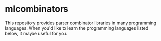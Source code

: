 # mlcombinators

This repository provides parser combinator libraries in many programming languages. 
When you'd like to learn the programming languages listed below, it maybe useful
for you.
